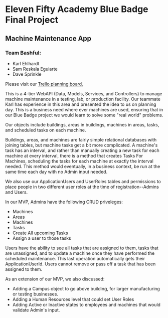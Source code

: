# Eleven Fifty Academy Blue Badge Final Project

## Machine Maintenance App

### Team Bashful:

* Karl Ehlhardt
* Sam Reskala Eguiarte
* Dave Sprinkle

Please visit our [Trello planning board.](https://trello.com/b/9VHzjxGe/machine-maintenance "Machine Maintenance on Trello")

This is a 4-tier WebAPI (Data, Models, Services, and Controllers) to manage machine maintenance in a testing, lab, or production facility.  Our teammate Karl has experience in this area and presented the idea to us on planning day.  This is a business need where ever machines are used, ensuring that in our Blue Badge project we would learn to solve some "real world" problems.

Our objects include buildings, areas in buildings, machines in areas, tasks, and scheduled tasks on each machine.

Buildings, areas, and machines are fairly simple relational databases with joining tables, but machine tasks get a bit more complicated.  A machine's task has an interval, and rather than manually creating a new task for each machine at every interval, there is a method that creates Tasks For Machines, scheduling the tasks for each machine at exactly the interval needed.  This method would eventually, in a business context, be run at the same time each day with no Admin input needed.

We also use our ApplicationUsers and UserRoles tables and permissions to place people in two different user roles at the time of registration--Admins and Users.

In our MVP, Admins have the following CRUD priveleges:

* Machines
* Areas
* Machines
* Tasks
* Create All upcoming Tasks
* Assign a user to those tasks

Users have the ability to see all tasks that are assigned to them, tasks that are unassigned, and to update a machine once they have performed the scheduled maintenance.  This last operation automatically gets their ApplicationUserId. Users cannot remove or pass off a task that has been assigned to them.

As an extension of our MVP, we also discussed: 

* Adding a Campus object to go above building, for larger manufacturing or testing businesses.
* Adding a Human Resources level that could set User Roles 
* Adding Active or Inactive states to employees and machines that would validate Admin's input. 


 



